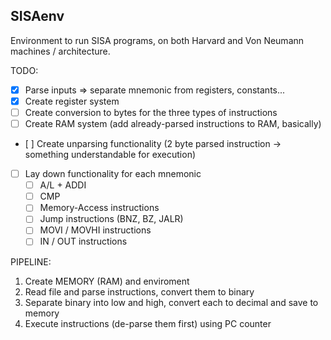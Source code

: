 SISAenv
---

Environment to run SISA programs, on both Harvard and Von Neumann machines / architecture. 

TODO: 
- [x] Parse inputs => separate mnemonic from registers, constants...
- [x] Create register system
- [ ] Create conversion to bytes for the three types of instructions
- [ ] Create RAM system (add already-parsed instructions to RAM, basically)
- [ ] Create unparsing functionality (2 byte parsed instruction -> something understandable for execution)
- [ ] Lay down functionality for each mnemonic
  - [ ] A/L + ADDI
  - [ ] CMP
  - [ ] Memory-Access instructions
  - [ ] Jump instructions (BNZ, BZ, JALR)
  - [ ] MOVI / MOVHI instructions
  - [ ] IN / OUT instructions

PIPELINE:
1. Create MEMORY (RAM) and enviroment 
2. Read file and parse instructions, convert them to binary 
3. Separate binary into low and high, convert each to decimal and save to memory
4. Execute instructions (de-parse them first) using PC counter 
